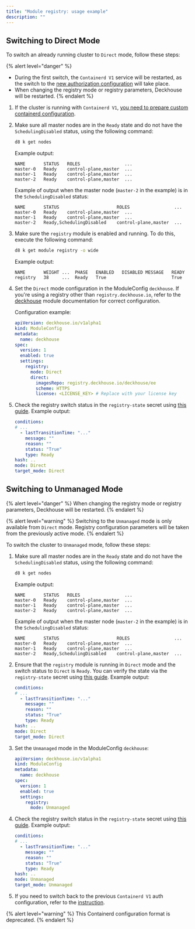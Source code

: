 ```yaml
---
title: "Module registry: usage example"
description: ""
---
```


## Switching to Direct Mode

To switch an already running cluster to `Direct` mode, follow these steps:

{% alert level="danger" %}
- During the first switch, the `Containerd V1` service will be restarted, as the switch to the [new authorization configuration](faq.html#how-to-prepare-containerd-v1) will take place.
- When changing the registry mode or registry parameters, Deckhouse will be restarted.
{% endalert %}

1. If the cluster is running with `Containerd V1`, [you need to prepare custom containerd configuration](faq.html#how-to-prepare-containerd-v1).

1. Make sure all master nodes are in the `Ready` state and do not have the `SchedulingDisabled` status, using the following command:

   ```bash
   d8 k get nodes
   ```

   Example output:

   ```console
   NAME       STATUS   ROLES                 ...
   master-0   Ready    control-plane,master  ...
   master-1   Ready    control-plane,master  ...
   master-2   Ready    control-plane,master  ...
   ```

   Example of output when the master node (`master-2` in the example) is in the `SchedulingDisabled` status:

   ```console
   NAME       STATUS                      ROLES                 ...
   master-0   Ready    control-plane,master  ...
   master-1   Ready    control-plane,master  ...
   master-2   Ready,SchedulingDisabled    control-plane,master  ...
   ```

1. Make sure the `registry` module is enabled and running. To do this, execute the following command:

   ```bash
   d8 k get module registry -o wide
   ```

   Example output:

   ```console
   NAME       WEIGHT ...  PHASE   ENABLED   DISABLED MESSAGE   READY
   registry   38     ...  Ready   True                         True
   ```

1. Set the `Direct` mode configuration in the ModuleConfig `deckhouse`. If you're using a registry other than `registry.deckhouse.io`, refer to the [deckhouse](../deckhouse/) module documentation for correct configuration.

   Configuration example:

   ```yaml
   apiVersion: deckhouse.io/v1alpha1
   kind: ModuleConfig
   metadata:
     name: deckhouse
   spec:
     version: 1
     enabled: true
     settings:
       registry:
         mode: Direct
         direct:
           imagesRepo: registry.deckhouse.io/deckhouse/ee
           scheme: HTTPS
           license: <LICENSE_KEY> # Replace with your license key
   ```

1. Check the registry switch status in the `registry-state` secret using [this guide](faq.html#how-to-check-the-registry-mode-switch-status). Example output:

   ```yaml
   conditions:
   # ...
     - lastTransitionTime: "..."
       message: ""
       reason: ""
       status: "True"
       type: Ready
   hash: ..
   mode: Direct
   target_mode: Direct
   ```

## Switching to Unmanaged Mode

{% alert level="danger" %}
When changing the registry mode or registry parameters, Deckhouse will be restarted.
{% endalert %}

{% alert level="warning" %}
Switching to the `Unmanaged` mode is only available from `Direct` mode. Registry configuration parameters will be taken from the previously active mode.
{% endalert %}

To switch the cluster to `Unmanaged` mode, follow these steps:

1. Make sure all master nodes are in the `Ready` state and do not have the `SchedulingDisabled` status, using the following command:

   ```bash
   d8 k get nodes
   ```

   Example output:

   ```console
   NAME       STATUS   ROLES                 ...
   master-0   Ready    control-plane,master  ...
   master-1   Ready    control-plane,master  ...
   master-2   Ready    control-plane,master  ...
   ```

   Example of output when the master node (`master-2` in the example) is in the `SchedulingDisabled` status:

   ```console
   NAME       STATUS                      ROLES                 ...
   master-0   Ready    control-plane,master  ...
   master-1   Ready    control-plane,master  ...
   master-2   Ready,SchedulingDisabled    control-plane,master  ...
   ```

1. Ensure that the `registry` module is running in `Direct` mode and the switch status to `Direct` is `Ready`. You can verify the state via the `registry-state` secret using [this guide](faq.html#how-to-check-the-registry-mode-switch-status). Example output:

   ```yaml
   conditions:
   # ...
     - lastTransitionTime: "..."
       message: ""
       reason: ""
       status: "True"
       type: Ready
   hash: ..
   mode: Direct
   target_mode: Direct
   ```

1. Set the `Unmanaged` mode in the ModuleConfig `deckhouse`:

   ```yaml
   apiVersion: deckhouse.io/v1alpha1
   kind: ModuleConfig
   metadata:
     name: deckhouse
   spec:
     version: 1
     enabled: true
     settings:
       registry:
         mode: Unmanaged
   ```

1. Check the registry switch status in the `registry-state` secret using [this guide](faq.html#how-to-check-the-registry-mode-switch-status). Example output:

   ```yaml
   conditions:
   # ...
     - lastTransitionTime: "..."
       message: ""
       reason: ""
       status: "True"
       type: Ready
   hash: ..
   mode: Unmanaged
   target_mode: Unmanaged
   ```

1. If you need to switch back to the previous `Containerd V1` auth configuration, refer to the [instruction](faq.html#how-to-switch-back-to-the-previous-containerd-v1-auth-configuration).

{% alert level="warning" %}
This Containerd configuration format is deprecated.
{% endalert %}
